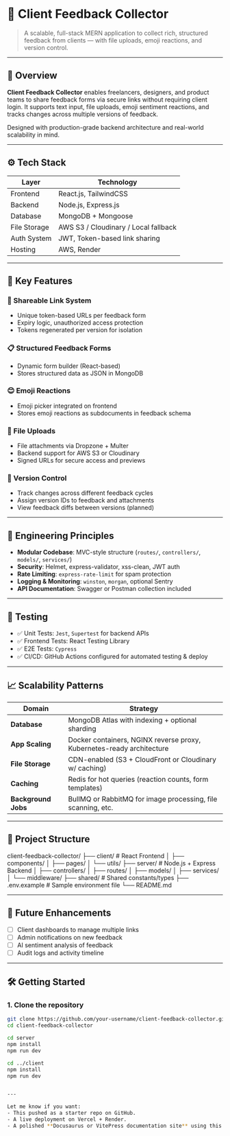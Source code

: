 # 🎯 Client Feedback Collector

> A scalable, full-stack MERN application to collect rich, structured feedback from clients — with file uploads, emoji reactions, and version control.

---

## 📌 Overview

**Client Feedback Collector** enables freelancers, designers, and product teams to share feedback forms via secure links without requiring client login. It supports text input, file uploads, emoji sentiment reactions, and tracks changes across multiple versions of feedback.

Designed with production-grade backend architecture and real-world scalability in mind.

---

## ⚙️ Tech Stack

| Layer        | Technology                          |
|--------------|--------------------------------------|
| Frontend     | React.js, TailwindCSS                |
| Backend      | Node.js, Express.js                  |
| Database     | MongoDB + Mongoose                   |
| File Storage | AWS S3 / Cloudinary / Local fallback |
| Auth System  | JWT, Token-based link sharing        |
| Hosting      | AWS, Render

---

## 🚀 Key Features

### 🔗 Shareable Link System
- Unique token-based URLs per feedback form
- Expiry logic, unauthorized access protection
- Tokens regenerated per version for isolation

### 📋 Structured Feedback Forms
- Dynamic form builder (React-based)
- Stores structured data as JSON in MongoDB

### 😊 Emoji Reactions
- Emoji picker integrated on frontend
- Stores emoji reactions as subdocuments in feedback schema

### 📁 File Uploads
- File attachments via Dropzone + Multer
- Backend support for AWS S3 or Cloudinary
- Signed URLs for secure access and previews

### 🔄 Version Control
- Track changes across different feedback cycles
- Assign version IDs to feedback and attachments
- View feedback diffs between versions (planned)

---

## 🧱 Engineering Principles

- **Modular Codebase**: MVC-style structure (`routes/`, `controllers/`, `models/`, `services/`)
- **Security**: Helmet, express-validator, xss-clean, JWT auth
- **Rate Limiting**: `express-rate-limit` for spam protection
- **Logging & Monitoring**: `winston`, `morgan`, optional Sentry
- **API Documentation**: Swagger or Postman collection included

---

## 🧪 Testing

- ✅ Unit Tests: `Jest`, `Supertest` for backend APIs
- ✅ Frontend Tests: React Testing Library
- ✅ E2E Tests: `Cypress`
- ✅ CI/CD: GitHub Actions configured for automated testing & deploy

---

## 📈 Scalability Patterns

| Domain           | Strategy                                                              |
|------------------|-----------------------------------------------------------------------|
| **Database**     | MongoDB Atlas with indexing + optional sharding                      |
| **App Scaling**  | Docker containers, NGINX reverse proxy, Kubernetes-ready architecture|
| **File Storage** | CDN-enabled (S3 + CloudFront or Cloudinary w/ caching)               |
| **Caching**      | Redis for hot queries (reaction counts, form templates)              |
| **Background Jobs** | BullMQ or RabbitMQ for image processing, file scanning, etc.     |

---

## 📁 Project Structure
client-feedback-collector/
├── client/ # React Frontend
│ ├── components/
│ ├── pages/
│ └── utils/
├── server/ # Node.js + Express Backend
│ ├── controllers/
│ ├── routes/
│ ├── models/
│ ├── services/
│ └── middleware/
├── shared/ # Shared constants/types
├── .env.example # Sample environment file
└── README.md



---

## 🌱 Future Enhancements

- [ ] Client dashboards to manage multiple links
- [ ] Admin notifications on new feedback
- [ ] AI sentiment analysis of feedback
- [ ] Audit logs and activity timeline

---

## 🛠️ Getting Started

### 1. Clone the repository

```bash
git clone https://github.com/your-username/client-feedback-collector.git
cd client-feedback-collector

cd server
npm install
npm run dev

cd ../client
npm install
npm run dev


---

Let me know if you want:
- This pushed as a starter repo on GitHub.
- A live deployment on Vercel + Render.
- A polished **Docusaurus or VitePress documentation site** using this README as the base.
